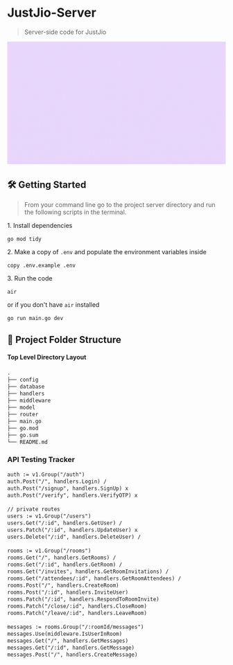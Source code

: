 # JustJio-Server

> Server-side code for JustJio

![server-landing](../client/assets/gifs/JustJio-Server.gif)

## 🛠 Getting Started

> From your command line go to the project server directory and run the following scripts in the terminal.

1\. Install dependencies

```terminal
go mod tidy
```

2\. Make a copy of `.env` and populate the environment variables inside

```terminal
copy .env.example .env
```

3\. Run the code

```terminal
air
```

or if you don't have `air` installed

```terminal
go run main.go dev
```

## 📂 Project Folder Structure

#### Top Level Directory Layout

```terminal
.
├── config
├── database
├── handlers
├── middleware
├── model
├── router
├── main.go
├── go.mod
├── go.sum
└── README.md
```

### API Testing Tracker

```
auth := v1.Group("/auth")
auth.Post("/", handlers.Login) /
auth.Post("/signup", handlers.SignUp) x
auth.Post("/verify", handlers.VerifyOTP) x

// private routes
users := v1.Group("/users")
users.Get("/:id", handlers.GetUser) /
users.Patch("/:id", handlers.UpdateUser) x
users.Delete("/:id", handlers.DeleteUser) /

rooms := v1.Group("/rooms")
rooms.Get("/", handlers.GetRooms) /
rooms.Get("/:id", handlers.GetRoom) /
rooms.Get("/invites", handlers.GetRoomInvitations) /
rooms.Get("/attendees/:id", handlers.GetRoomAttendees) /
rooms.Post("/", handlers.CreateRoom)
rooms.Post("/:id", handlers.InviteUser)
rooms.Patch("/:id", handlers.RespondToRoomInvite)
rooms.Patch("/close/:id", handlers.CloseRoom)
rooms.Patch("/leave/:id", handlers.LeaveRoom)

messages := rooms.Group("/:roomId/messages")
messages.Use(middleware.IsUserInRoom)
messages.Get("/", handlers.GetMessages)
messages.Get("/:id", handlers.GetMessage)
messages.Post("/", handlers.CreateMessage)
```

